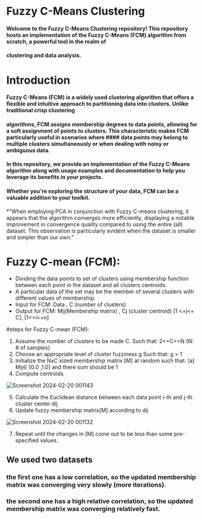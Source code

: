 # Fuzzy C-Means Clustering
#### Welcome to the Fuzzy C-Means Clustering repository! This repository hosts an implementation of the Fuzzy C-Means (FCM) algorithm from scratch, a powerful tool in the realm of 
#### clustering and data analysis.

# Introduction
#### Fuzzy C-Means (FCM) is a widely used clustering algorithm that offers a flexible and intuitive approach to partitioning data into clusters. Unlike traditional crisp clustering 
#### algorithms, FCM assigns membership degrees to data points, allowing for a soft assignment of points to clusters. This characteristic makes FCM particularly useful in scenarios where #### data points may belong to multiple clusters simultaneously or when dealing with noisy or ambiguous data.

#### In this repository, we provide an implementation of the Fuzzy C-Means algorithm along with usage examples and documentation to help you leverage its benefits in your projects. 
#### Whether you're exploring the structure of your data, FCM can be a valuable addition to your toolkit.






*"When employing PCA in conjunction with Fuzzy C-means clustering, it appears that the algorithm converges more efficiently, displaying a notable improvement in convergence quality compared to using the entire (all) dataset. This observation is particularly evident when the dataset is smaller and simpler than our own."



 


# Fuzzy C-mean (FCM): 
* Dividing the data points to set of clusters using membership function between each point in the dataset and all clusters centroids.
* A particular data of the set may be the member of several clusters with different values of membership.
* Input for FCM: Data , C (number of clusters)
* Output for FCM: Mij(Membership matrix) , Cj (cluster centroid) [1 <=j<= C], [1<=i<=n]
  

#steps for Fuzzy C-mean (FCM):
1. Assume the number of clusters to be made C. Such that: 2<=C<=N (N: # of samples)
2. Choose an appropriate level of cluster fuzziness g  Such that: g > 1
3. Initialize the NxC sized membership matrix [M] at random such that: (a) Mij∈ [0.0 ,1.0] and there sum should be 1
4. Compute centroids



![Screenshot 2024-02-20 001143](https://github.com/Abdelrahman-Amen/Fuzzy-C-Means-Clustering-from-scratch/assets/103226865/bbe0b15e-6b70-41e5-964d-ba29e8d5ae1c)



5. Calculate the Euclidean distance between each data point i-th and j-th cluster center dij  
6. Update fuzzy membership matrix[M] according to dij



![Screenshot 2024-02-20 001132](https://github.com/Abdelrahman-Amen/Fuzzy-C-Means-Clustering-from-scratch/assets/103226865/c4401a82-2017-45d0-8cfc-1c5efe7034cf)



7. Repeat until the changes in [M] come out to be less than some pre-specified values.




## We used two datasets
### the first one has a low correlation, so the updated membership matrix was converging very slowly (more iterations).
### the second one has a high relative correlation, so the updated membership matrix was converging relatively fast.
 






